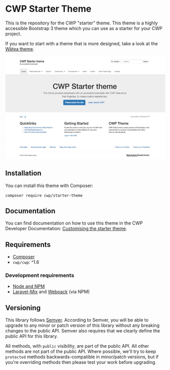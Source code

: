 # CWP Starter Theme

This is the repository for the CWP "starter" theme. This theme is a highly accessible Bootstrap 3 theme which you can use as a starter for your CWP project.

If you want to start with a theme that is more designed, take a look at the [Wātea theme](https://gitlab.cwp.govt.nz/cwp/watea-theme).

![Screenshot](docs/images/screenshot.jpg)

## Installation

You can install this theme with Composer:

```
composer require cwp/starter-theme
```

## Documentation

You can find documentation on how to use this theme in the CWP Developer Documentation: [Customising the starter theme](https://www.cwp.govt.nz/developer-docs/en/1.6/working_with_projects/customising_the_starter_theme/).

## Requirements

* [Composer](https://getcomposer.org)
* `cwp/cwp`: ^1.6

### Development requirements

* [Node and NPM](https://docs.npmjs.com/getting-started/installing-node)
* [Laravel-Mix](https://github.com/JeffreyWay/laravel-mix) and [Webpack](https://webpack.github.io) (via NPM)

## Versioning

This library follows [Semver](http://semver.org). According to Semver, you will be able to upgrade to any minor or patch version of this library without any breaking changes to the public API. Semver also requires that we clearly define the public API for this library.

All methods, with `public` visibility, are part of the public API. All other methods are not part of the public API. Where possible, we'll try to keep `protected` methods backwards-compatible in minor/patch versions, but if you're overriding methods then please test your work before upgrading.

